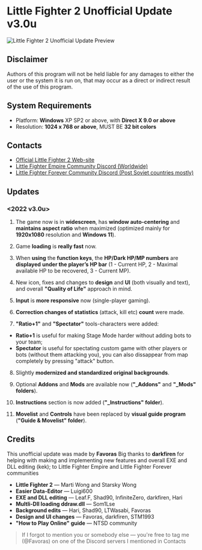 # Little Fighter 2 Unofficial Update v3.0u

![Little Fighter 2 Unofficial Update Preview](https://lh6.googleusercontent.com/O0N5DBUzEX_aZPEp-Clk5sBn3LJPgyHbW8GQ2fDinP-xrq-Uyl41AY124zg7VKUE9o8=w2400)

## Disclaimer
Authors of this program will not be held liable for any damages to either the 
user or the system it is run on, that may occur as a direct or indirect result 
of the use of this program.


## System Requirements

 - Platform: **Windows** XP SP2 or above, with **Direct X 9.0 or above**
 - Resolution: **1024 x 768 or above**, MUST BE **32 bit colors**

## Contacts

 - [Official Little Fighter 2 Web-site](https://lf2.net/)
 - [Little Fighter Empire Community Discord
   (Worldwide)](https://discord.gg/Z2MFSMD)
 - [Little Fighter Forever Community Discord (Post Soviet countries
   mostly)](https://discord.gg/8VeQr3xACb)

## Updates

### <2022 v3.0u>

1. The game now is in **widescreen**, has **window auto-centering** and **maintains aspect ratio** when maximized (optimized mainly for **1920x1080** resolution and **Windows 11**).

2. Game **loading** is **really fast** now.

3. When **using** the **function keys**, the **HP/Dark HP/MP numbers** are **displayed** **under the player’s HP bar** (1 - Current HP, 2 - Maximal available HP to be recovered, 3 - Current MP).

4. New icon, fixes and changes to **design** and **UI** (both visually and text), and overall **"Quality of Life"** approach in mind.

5. **Input** is **more responsive** now (single-player gaming).

6. **Correction changes of statistics** (attack, kill etc) **count** were made.

7. **"Ratio+1"** and **"Spectator"** tools-characters were added:
- **Ratio+1** is useful for making Stage Mode harder without adding bots to your team;
- **Spectator** is useful for spectating custom game with other players or bots (without them attacking you), you can also dissappear from map completely by pressing "attack" button.

8. Slightly **modernized and standardized original backgrounds**.

9. Optional **Addons** and **Mods** are available now (**"_Addons"** and **"_Mods" folders**).

10. **Instructions** section is now added (**"_Instructions" folder**).

11. **Movelist** and **Controls** have been replaced by **visual guide program** (**"Guide & Movelist" folder**).


## Credits

This unofficial update was made by **Favoras** 
Big thanks to **darkfiren** for helping with making and implementing new features and overall EXE and DLL editing (kek); to Little Fighter Empire and Little Fighter Forever communities

 - **Little Fighter 2** — Marti Wong and Starsky Wong
 - **Easier Data-Editor** — Luigi600
 - **EXE and DLL editing** — Leaf.F, Shad90, InfiniteZero, darkfiren, Hari
 - **Multli-Dll loading ddraw.dll** — Som1Lse
 - **Background edits** — Hari, Shad90, LTWasabi, Favoras
 - **Design and UI changes** — Favoras, darkfiren, STM1993
 - **"How to Play Online" guide** — NTSD community

> If I forgot to mention you or somebody else — you're free to tag me (@Favoras) on one of the Discord servers I mentioned in Contacts
